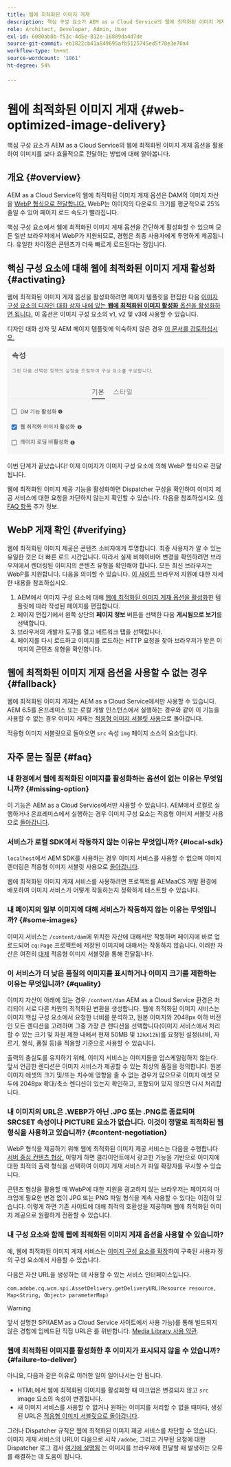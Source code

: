 ```yaml
---
title: 웹에 최적화된 이미지 게재
description: 핵심 구성 요소가 AEM as a Cloud Service의 웹에 최적화된 이미지 게재 옵션을 활용하여 이미지를 보다 효율적으로 전달하는 방법에 대해 알아봅니다.
role: Architect, Developer, Admin, User
exl-id: 6080ab8b-f53c-4d5e-812e-16889da4d7de
source-git-commit: eb1822cb41a849695afb5125745ed5f78e3e70a4
workflow-type: tm+mt
source-wordcount: '1061'
ht-degree: 54%

---
```


# 웹에 최적화된 이미지 게재 {#web-optimized-image-delivery}

핵심 구성 요소가 AEM as a Cloud Service의 웹에 최적화된 이미지 게재 옵션을 활용하여 이미지를 보다 효율적으로 전달하는 방법에 대해 알아봅니다.

## 개요 {#overview}

AEM as a Cloud Service의 웹에 최적화된 이미지 게재 옵션은 DAM의 이미지 자산을 [WebP 형식으로 전달합니다.](https://developers.google.com/speed/webp) WebP는 이미지의 다운로드 크기를 평균적으로 25% 줄일 수 있어 페이지 로드 속도가 빨라집니다.

핵심 구성 요소에서 웹에 최적화된 이미지 게재 옵션을 간단하게 활성화할 수 있으며 모든 일반 브라우저에서 WebP가 지원되므로, 경험은 최종 사용자에게 투명하게 제공됩니다. 유일한 차이점은 콘텐츠가 더욱 빠르게 로드된다는 점입니다.

## 핵심 구성 요소에 대해 웹에 최적화된 이미지 게재 활성화 {#activating}

웹에 최적화된 이미지 게재 옵션을 활성화하려면 페이지 템플릿을 편집한 다음 [이미지 구성 요소의 디자인 대화 상자 내에 있는 **웹에 최적화된 이미지 활성화** 옵션을 활성화하면 됩니다.](/help/components/image.md#design-dialog) 이 옵션은 이미지 구성 요소의 v1, v2 및 v3에 사용할 수 있습니다.

디자인 대화 상자 및 AEM 페이지 템플릿에 익숙하지 않은 경우 [이 문서를 검토하십시오.](/help/get-started/authoring.md#pre-configuring-core-components)

![디자인 대화 상자에서 웹에 최적화된 이미지 게재 활성화](/help/assets/web-optimized-image-delivery.png)

이번 단계가 끝났습니다! 이제 이미지가 이미지 구성 요소에 의해 WebP 형식으로 전달됩니다.

웹에 최적화된 이미지 제공 기능을 활성화하면 Dispatcher 구성을 확인하여 이미지 제공 서비스에 대한 요청을 차단하지 않는지 확인할 수 있습니다. 다음을 참조하십시오. [이 FAQ 항목](#failure-to-deliver) 추가 정보.

## WebP 게재 확인 {#verifying}

웹에 최적화된 이미지 제공은 콘텐츠 소비자에게 투명합니다. 최종 사용자가 알 수 있는 유일한 것은 더 빠른 로드 시간입니다. 따라서 실제 비헤이비어 변경을 확인하려면 브라우저에서 렌더링된 이미지의 콘텐츠 유형을 확인해야 합니다. 모든 최신 브라우저는 WebP를 지원합니다. 다음을 의미할 수 있습니다. [이 사이트](https://caniuse.com/webp) 브라우저 지원에 대한 자세한 내용을 참조하십시오.

1. AEM에서 이미지 구성 요소에 대해 [웹에 최적화된 이미지 게재 옵션을 활성화](#activating)한 템플릿에 따라 작성된 페이지를 편집합니다.
1. 페이지 편집기에서 왼쪽 상단의 **페이지 정보** 버튼을 선택한 다음 **게시됨으로 보기**&#x200B;를 선택합니다.
1. 브라우저의 개발자 도구를 열고 네트워크 탭을 선택합니다.
1. 페이지를 다시 로드하고 이미지를 로드하는 HTTP 요청을 찾아 브라우저가 받은 이미지의 콘텐츠 유형을 확인합니다.

## 웹에 최적화된 이미지 게재 옵션을 사용할 수 없는 경우 {#fallback}

웹에 최적화된 이미지 게재는 AEM as a Cloud Service에서만 사용할 수 있습니다. AEM 6.5를 온프레미스 또는 로컬 개발 인스턴스에서 실행하는 경우와 같이 이 기능을 사용할 수 없는 경우 이미지 게재는 [적응형 이미지 서블릿 사용](/help/developing/adaptive-image-servlet.md)으로 돌아갑니다.

적응형 이미지 서블릿으로 돌아오면 `src` 속성 `img` 페이지 소스의 요소입니다.

## 자주 묻는 질문 {#faq}

### 내 환경에서 웹에 최적화된 이미지를 활성화하는 옵션이 없는 이유는 무엇입니까? {#missing-option}

이 기능은 AEM as a Cloud Service에서만 사용할 수 있습니다. AEM에서 로컬로 실행하거나 온프레미스에서 실행하는 경우 이미지 구성 요소는 적응형 이미지 서블릿 사용으로 [돌아갑니다](#fallback).

### 서비스가 로컬 SDK에서 작동하지 않는 이유는 무엇입니까? {#local-sdk}

`localhost`에서 AEM SDK를 사용하는 경우 이미지 서비스를 사용할 수 없으며 이미지 렌더링은 적응형 이미지 서블릿 사용으로 [돌아갑니다](#fallback).

웹에 최적화된 이미지 게재 서비스를 사용하려면 프로젝트를 AEMaaCS 개발 환경에 배포하여 이미지 서비스가 어떻게 작동하는지 정확하게 테스트할 수 있습니다.

### 내 페이지의 일부 이미지에 대해 서비스가 작동하지 않는 이유는 무엇입니까? {#some-images}

이미지 서비스는 `/content/dam`에 위치한 자산에 대해서만 작동하며 페이지에 바로 업로드되어 `cq:Page` 프로젝트에 저장된 이미지에 대해서는 작동하지 않습니다. 이러한 자산은 여전히 [대체](#fallback) 적응형 이미지 서블릿을 통해 전달됩니다.

### 이 서비스가 더 낮은 품질의 이미지를 표시하거나 이미지 크기를 제한하는 이유는 무엇입니까? {#quality}

이미지 자산이 아래에 있는 경우 `/content/dam` AEM as a Cloud Service 환경은 처리되어 서로 다른 차원의 최적화된 변환을 생성합니다. 웹에 최적화된 이미지 서비스는 이미지 핵심 구성 요소에서 요청한 너비를 분석하고, 원본 이미지와 2048px 이하 버전인 모든 렌디션을 고려하며 그중 가장 큰 렌디션을 선택합니다(이미지 서비스에서 처리할 수 있는 크기 및 차원 제한 내에서 현재 50MB 및 `12k`x`12k`)를 요청된 설정(너비, 자르기, 형식, 품질 등)을 적용할 기준으로 사용할 수 있습니다.

출력의 충실도를 유지하기 위해, 이미지 서비스는 이미지들을 업스케일링하지 않는다. 앞서 언급한 렌디션은 이미지 서비스가 제공할 수 있는 최상의 품질을 정의합니다. 원본 이미지 에셋의 크기 및/또는 치수에 영향을 줄 수 없는 경우가 많으므로 이미지 에셋 모두에 2048px 확대/축소 렌디션이 있는지 확인하고, 포함되어 있지 않으면 다시 처리합니다.

### 내 이미지의 URL은 .WEBP가 아닌 .JPG 또는 .PNG로 종료되며 SRCSET 속성이나 PICTURE 요소가 없습니다. 이것이 정말로 최적화된 웹 형식을 사용하고 있습니까? {#content-negotiation}

WebP 형식을 제공하기 위해 웹에 최적화된 이미지 제공 서비스는 다음을 수행합니다 [서버 중심 컨텐츠 협상.](https://developer.mozilla.org/en-US/docs/Web/HTTP/Content_negotiation#server-driven_content_negotiation) 이렇게 하면 클라이언트에서 광고한 기능을 기반으로 이미지에 대한 최적의 출력 형식을 선택하여 이미지 게재 서비스가 파일 확장자를 무시할 수 있습니다.

콘텐츠 협상을 활용할 때 WebP에 대한 지원을 광고하지 않는 브라우저는 페이지의 마크업에 필요한 변경 없이 JPG 또는 PNG 파일 형식을 계속 사용할 수 있다는 이점이 있습니다. 이렇게 하면 기존 사이트에 대해 최적의 호환성을 제공하며 웹에 최적화된 이미지 제공으로 원활하게 전환할 수 있습니다.

### 내 구성 요소와 함께 웹에 최적화된 이미지 게재 옵션을 사용할 수 있습니까?

예, 웹에 최적화된 이미지 게재 서비스는 [이미지 구성 요소를 확장](/help/developing/customizing.md)하여 구축된 사용자 정의 구성 요소에서 사용할 수 있습니다.

다음은 자산 URL을 생성하는 데 사용할 수 있는 서비스 인터페이스입니다.

```
com.adobe.cq.wcm.spi.AssetDelivery.getDeliveryURL(Resource resource, Map<String, Object> parameterMap)
```

>[!WARNING]
>
>앞서 설명한 SPI(AEM as a Cloud Service 사이트에서 사용 가능)를 통해 빌드되지 않은 경험에 임베드된 직접 URL은 를 위반합니다. [Media Library 사용 약관](https://experienceleague.adobe.com/docs/experience-manager-cloud-service/content/assets/admin/medialibrary.html?lang=en#use-media-library).

### 웹에 최적화된 이미지를 활성화한 후 이미지가 표시되지 않을 수 있습니까? {#failure-to-deliver}

아니요, 다음과 같은 이유로 이러한 일이 일어나서는 안 됩니다.

* HTML에서 웹에 최적화된 이미지를 활성화할 때 마크업은 변경되지 않고 `src` image 요소의 속성이 변경됩니다.
* 새 이미지 서비스를 사용할 수 없거나 원하는 이미지를 처리할 수 없을 때마다, 생성된 URL은 [적응형 이미지 서블릿으로 돌아갑니다](#fallback).

그러나 Dispatcher 규칙은 웹에 최적화된 이미지 제공 서비스를 차단할 수 있습니다. 이미지 게재 서비스의 URL이 다음으로 시작 `/adobe`, 그리고 거부된 요청에 대한 Dispatcher 로그 검사 [여기에 설명됨](https://experienceleague.adobe.com/docs/experience-manager-learn/ams/dispatcher/common-logs.html#filter-rejects) 는 이미지를 브라우저에 전달할 때 발생하는 오류를 해결하는 데 도움이 됩니다.
